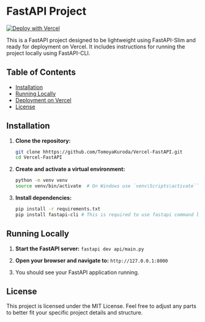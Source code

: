 # FastAPI Project
[![Deploy with Vercel](https://vercel.com/button)](https://vercel.com/new/clone?repository-url=https%3A%2F%2Fgithub.com%2FTomoyaKuroda%2FVercel-FastAPI)


This is a FastAPI project designed to be lightweight using FastAPI-Slim and ready for deployment on Vercel. It includes instructions for running the project locally using FastAPI-CLI.

## Table of Contents
- [Installation](#installation)
- [Running Locally](#running-locally)
- [Deployment on Vercel](#deployment-on-vercel)
- [License](#license)

## Installation

1. **Clone the repository:**

   ```bash
   git clone hhttps://github.com/TomoyaKuroda/Vercel-FastAPI.git
   cd Vercel-FastAPI
	 ```

2. **Create and activate a virtual environment:**

	```bash
	python -m venv venv
	source venv/bin/activate  # On Windows use `venv\Scripts\activate```
	```
3. **Install dependencies:**
	```bash
	pip install -r requirements.txt  
	pip install fastapi-cli # This is required to use fastapi command locally
	```

## Running Locally
1. **Start the FastAPI server:**
```fastapi dev api/main.py```

2. **Open your browser and navigate to:**
```http://127.0.0.1:8000```

3. You should see your FastAPI application running.

## License
This project is licensed under the MIT License. Feel free to adjust any parts to better fit your specific project details and structure.